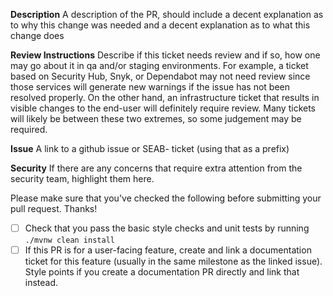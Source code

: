 **Description**
A description of the PR, should include a decent explanation as to why this change was needed and a decent explanation as to what this change does

**Review Instructions**
Describe if this ticket needs review and if so, how one may go about it in qa and/or staging environments.
For example, a ticket based on Security Hub, Snyk, or Dependabot may not need review since those services
will generate new warnings if the issue has not been resolved properly. On the other hand, an infrastructure
ticket that results in visible changes to the end-user will definitely require review.
Many tickets will likely be between these two extremes, so some judgement may be required.

**Issue**
A link to a github issue or SEAB- ticket (using that as a prefix)

**Security**
If there are any concerns that require extra attention from the security team, highlight them here.

Please make sure that you've checked the following before submitting your pull request. Thanks!

- [ ] Check that you pass the basic style checks and unit tests by running `./mvnw clean install` 
- [ ] If this PR is for a user-facing feature, create and link a documentation ticket for this feature (usually in the same milestone as the linked issue). Style points if you create a documentation PR directly and link that instead.
